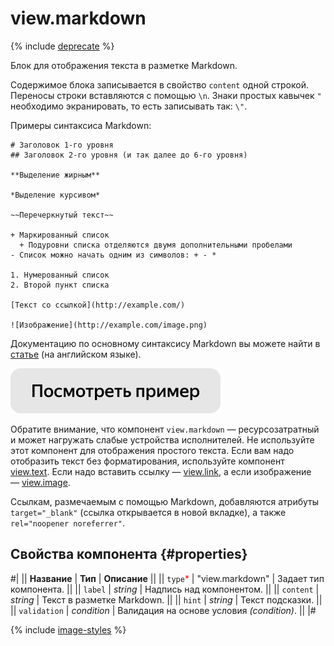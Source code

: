 # view.markdown

{% include [deprecate](../../_includes/deprecate.md) %}

Блок для отображения текста в разметке Markdown.

Содержимое блока записывается в свойство `content` одной строкой. Переносы строки вставляются с помощью `\n`. Знаки простых кавычек `"` необходимо экранировать, то есть записывать так: `\"`.

Примеры синтаксиса Markdown:

```
# Заголовок 1-го уровня
## Заголовок 2-го уровня (и так далее до 6-го уровня)

**Выделение жирным**

*Выделение курсивом*

~~Перечеркнутый текст~~

+ Маркированный список
  + Подуровни списка отделяются двумя дополнительными пробелами
- Список можно начать одним из символов: + - *

1. Нумерованный список
2. Второй пункт списка

[Текст со ссылкой](http://example.com/)

![Изображение](http://example.com/image.png)
```

Документацию по основному синтаксису Markdown вы можете найти в [статье](https://guides.github.com/features/mastering-markdown/) (на английском языке).

[![Посмотреть пример в песочнице](../_images/buttons/view-example.svg)](https://ya.cc/t/CItaz_xm3tw2MF)

Обратите внимание, что компонент `view.markdown` — ресурсозатратный и может нагружать слабые устройства исполнителей. Не используйте этот компонент для отображения простого текста. Если вам надо отобразить текст без форматирования, используйте компонент [view.text](view.text.md). Если надо вставить ссылку — [view.link](view.link.md), а если изображение — [view.image](view.image.md).

Ссылкам, размечаемым с помощью Markdown, добавляются атрибуты `target="_blank"` (ссылка открывается в новой вкладке), а также `rel="noopener noreferrer"`.

## Свойства компонента {#properties}

#|
|| **Название** | **Тип** | **Описание** ||
|| `type`<span style="color: red">\*</span> | "view.markdown" | Задает тип компонента. ||
|| `label` | _string_ | Надпись над компонентом. ||
|| `content` | _string_ | Текст в разметке Markdown. ||
|| `hint` | _string_ | Текст подсказки. ||
|| `validation` | _condition_ | Валидация на основе условия _(condition)_. ||
|#

{% include [image-styles](../../../_includes/image-styles-internal.md) %}